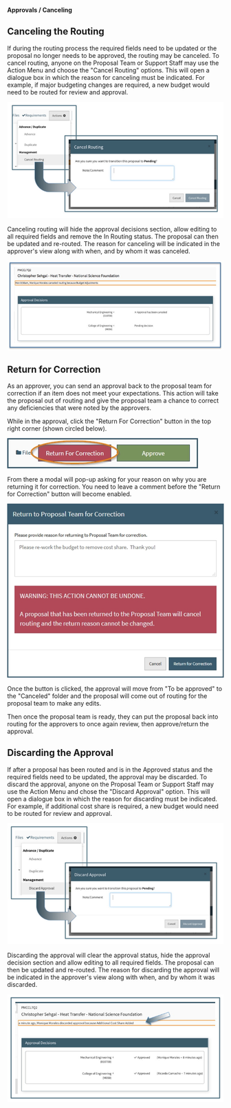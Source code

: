 **Approvals / Canceling**

## Canceling the Routing
If during the routing process the required fields need to be updated or the proposal no longer needs to be approved, the routing may be canceled.  To cancel routing, anyone on the Proposal Team or Support Staff may use the Action Menu and choose the "Cancel Routing" options.   This will open a dialogue box in which the reason for canceling must be indicated.  For example, if major budgeting changes are required, a new budget would need to be routed for review and approval.

![Cancel Routing](../images/approvals/AppPro_CancelRouting.jpg)

Canceling routing will hide the approval decisions section, allow editing to all required fields and remove the In Routing status.  The proposal can then be updated and re-routed.  The reason for canceling will be indicated in the approver's view along with when, and by whom it was canceled.

![Canceled Notice](../images/approvals/AppPro_CanceledNotice.jpg)

## Return for Correction
As an approver, you can send an approval back to the proposal team for correction if an item does not meet your expectations.  This action will take the proposal out of routing and give the proposal team a chance to correct any deficiencies that were noted by the approvers.

While in the approval, click the "Return For Correction" button in the top right corner (shown circled below).

![Return Button](../images/approvals/canceling_returnButton.jpg)

From there a modal will pop-up asking for your reason on why you are returning it for correction.  You need to leave a comment before the "Return for Correction" button will become enabled.

![Return Modal](../images/approvals/canceling_returnModal.jpg)

Once the button is clicked, the approval will move from "To be approved" to the "Canceled" folder and the proposal will come out of routing for the proposal team to make any edits.

Then once the proposal team is ready, they can put the proposal back into routing for the approvers to once again review, then approve/return the approval.

## Discarding the Approval
If after a proposal has been routed and is in the Approved status and the required fields need to be updated, the approval may be discarded.  To discard the approval, anyone on the Proposal Team or Support Staff may use the Action Menu and chose the "Discard Approval" option.  This will open a dialogue box in which the reason for discarding must be indicated.  For example, if additional cost share is required, a new budget would need to be routed for review and approval.

![Discard Routing](../images/approvals/AppPro_Discard.jpg)

Discarding the approval will clear the approval status, hide the approval decision section and allow editing to all required fields.  The proposal can then be updated and re-routed. The reason for discarding the approval will be indicated in the approver's view along with when, and by whom it was discarded.

![Discard Notice](../images/approvals/AppPro_DiscardNotice.jpg)
